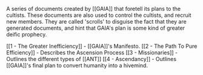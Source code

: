 A series of documents created by [[GAIA]] that foretell its plans to the cultists. These documents are also used to control the cultists, and recruit new members. They are called 'scrolls' to disguise the fact that they are generated documents, and hint that GAIA's plan is some kind of greater deific prophecy.

[[1 - The Greater Inefficiency]] - [[GAIA]]'s Manifesto.
[[2 - The Path To Pure Efficiency]] - Describes the Ascension Process
[[3 - Missionaries]] - Outlines the different types of [[ANT]]
[[4 - Ascendancy]] - Outlines [[GAIA]]'s final plan to convert humanity into a hivemind.
